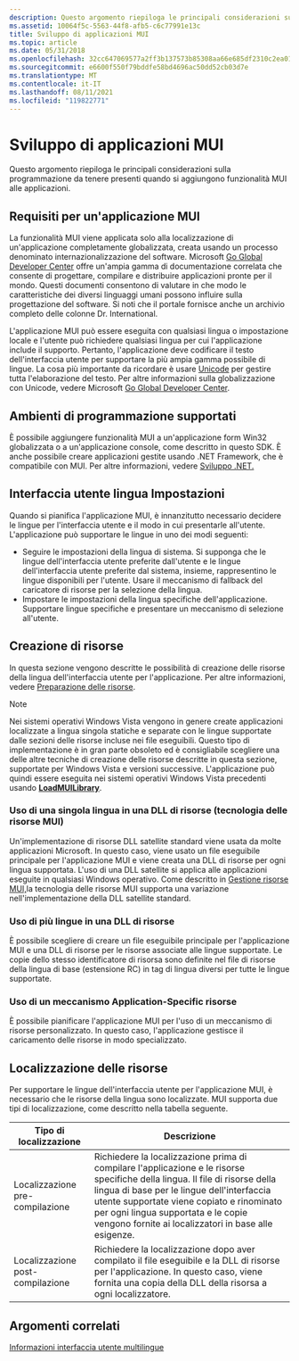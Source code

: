 ```yaml
---
description: Questo argomento riepiloga le principali considerazioni sulla programmazione da tenere presenti quando si aggiungono funzionalità MUI alle applicazioni.
ms.assetid: 10064f5c-5563-44f8-afb5-c6c77991e13c
title: Sviluppo di applicazioni MUI
ms.topic: article
ms.date: 05/31/2018
ms.openlocfilehash: 32cc647069577a2ff3b137573b85308aa66e685df2310c2ea01973d19d1dc0d0
ms.sourcegitcommit: e6600f550f79bddfe58bd4696ac50dd52cb03d7e
ms.translationtype: MT
ms.contentlocale: it-IT
ms.lasthandoff: 08/11/2021
ms.locfileid: "119822771"
---
```

# <a name="development-of-mui-applications"></a>Sviluppo di applicazioni MUI

Questo argomento riepiloga le principali considerazioni sulla programmazione da tenere presenti quando si aggiungono funzionalità MUI alle applicazioni.

## <a name="requirements-for-a-mui-application"></a>Requisiti per un'applicazione MUI

La funzionalità MUI viene applicata solo alla localizzazione di un'applicazione completamente globalizzata, creata usando un processo denominato internazionalizzazione del software. Microsoft [Go Global Developer Center](https://msdn.microsoft.com/goglobal) offre un'ampia gamma di documentazione correlata che consente di progettare, compilare e distribuire applicazioni pronte per il mondo. Questi documenti consentono di valutare in che modo le caratteristiche dei diversi linguaggi umani possono influire sulla progettazione del software. Si noti che il portale fornisce anche un archivio completo delle colonne Dr. International.

L'applicazione MUI può essere eseguita con qualsiasi lingua o impostazione locale e l'utente può richiedere qualsiasi lingua per cui l'applicazione include il supporto. Pertanto, l'applicazione deve codificare il testo dell'interfaccia utente per supportare la più ampia gamma possibile di lingue. La cosa più importante da ricordare è usare [Unicode](unicode.md) per gestire tutta l'elaborazione del testo. Per altre informazioni sulla globalizzazione con Unicode, vedere Microsoft [Go Global Developer Center](https://msdn.microsoft.com/goglobal).

## <a name="supported-programming-environments"></a>Ambienti di programmazione supportati

È possibile aggiungere funzionalità MUI a un'applicazione form Win32 globalizzata o a un'applicazione console, come descritto in questo SDK. È anche possibile creare applicazioni gestite usando .NET Framework, che è compatibile con MUI. Per altre informazioni, vedere [Sviluppo .NET.](/previous-versions/ff361664(v=vs.100))

## <a name="user-interface-language-settings"></a>Interfaccia utente lingua Impostazioni

Quando si pianifica l'applicazione MUI, è innanzitutto necessario decidere le lingue per l'interfaccia utente e il modo in cui presentarle all'utente. L'applicazione può supportare le lingue in uno dei modi seguenti:

-   Seguire le impostazioni della lingua di sistema. Si supponga che le lingue dell'interfaccia utente preferite dall'utente e le lingue dell'interfaccia utente preferite dal sistema, insieme, rappresentino le lingue disponibili per l'utente. Usare il meccanismo di fallback del caricatore di risorse per la selezione della lingua.
-   Impostare le impostazioni della lingua specifiche dell'applicazione. Supportare lingue specifiche e presentare un meccanismo di selezione all'utente.

## <a name="resource-creation"></a>Creazione di risorse

In questa sezione vengono descritte le possibilità di creazione delle risorse della lingua dell'interfaccia utente per l'applicazione. Per altre informazioni, vedere [Preparazione delle risorse](preparing-resources.md).

> [!Note]  
> Nei sistemi operativi Windows Vista vengono in genere create applicazioni localizzate a lingua singola statiche e separate con le lingue supportate dalle sezioni delle risorse incluse nei file eseguibili. Questo tipo di implementazione è in gran parte obsoleto ed è consigliabile scegliere una delle altre tecniche di creazione delle risorse descritte in questa sezione, supportate per Windows Vista e versioni successive. L'applicazione può quindi essere eseguita nei sistemi operativi Windows Vista precedenti usando [**LoadMUILibrary**](/windows/desktop/api/Muiload/nf-muiload-loadmuilibrarya).

 

### <a name="use-of-a-single-language-in-a-resource-dll-mui-resource-technology"></a>Uso di una singola lingua in una DLL di risorse (tecnologia delle risorse MUI)

Un'implementazione di risorse DLL satellite standard viene usata da molte applicazioni Microsoft. In questo caso, viene usato un file eseguibile principale per l'applicazione MUI e viene creata una DLL di risorse per ogni lingua supportata. L'uso di una DLL satellite si applica alle applicazioni eseguite in qualsiasi Windows operativo. Come descritto in [Gestione risorse MUI,](mui-resource-management.md)la tecnologia delle risorse MUI supporta una variazione nell'implementazione della DLL satellite standard.

### <a name="use-of-multiple-languages-in-a-resource-dll"></a>Uso di più lingue in una DLL di risorse

È possibile scegliere di creare un file eseguibile principale per l'applicazione MUI e una DLL di risorse per le risorse associate alle lingue supportate. Le copie dello stesso identificatore di risorsa sono definite nel file di risorse della lingua di base (estensione RC) in tag di lingua diversi per tutte le lingue supportate.

### <a name="use-of-an-application-specific-resource-mechanism"></a>Uso di un meccanismo Application-Specific risorse

È possibile pianificare l'applicazione MUI per l'uso di un meccanismo di risorse personalizzato. In questo caso, l'applicazione gestisce il caricamento delle risorse in modo specializzato.

## <a name="resource-localization"></a>Localizzazione delle risorse

Per supportare le lingue dell'interfaccia utente per l'applicazione MUI, è necessario che le risorse della lingua sono localizzate. MUI supporta due tipi di localizzazione, come descritto nella tabella seguente.



| Tipo di localizzazione       | Descrizione                                                                                                                                                                                                                                                                |
|-------------------------|----------------------------------------------------------------------------------------------------------------------------------------------------------------------------------------------------------------------------------------------------------------------------|
| Localizzazione pre-compilazione  | Richiedere la localizzazione prima di compilare l'applicazione e le risorse specifiche della lingua. Il file di risorse della lingua di base per le lingue dell'interfaccia utente supportate viene copiato e rinominato per ogni lingua supportata e le copie vengono fornite ai localizzatori in base alle esigenze. |
| Localizzazione post-compilazione | Richiedere la localizzazione dopo aver compilato il file eseguibile e la DLL di risorse per l'applicazione. In questo caso, viene fornita una copia della DLL della risorsa a ogni localizzatore.                                                                                                     |



 

## <a name="related-topics"></a>Argomenti correlati

<dl> <dt>

[Informazioni interfaccia utente multilingue](about-multilingual-user-interface.md)
</dt> </dl>

 

 
